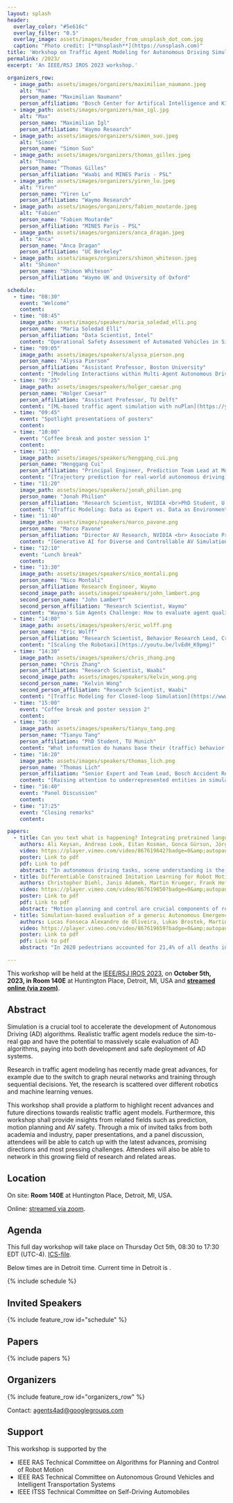 ```yaml
---
layout: splash
header:
  overlay_color: "#5e616c"
  overlay_filter: "0.5"
  overlay_image: assets/images/header_from_unsplash_dot_com.jpg
  caption: "Photo credit: [**Unsplash**](https://unsplash.com)"
title: 'Workshop on Traffic Agent Modeling for Autonomous Driving Simulation'
permalink: /2023/
excerpt: 'An IEEE/RSJ IROS 2023 workshop.'

organizers_row:
  - image_path: assets/images/organizers/maximilian_naumann.jpeg
    alt: "Max"
    person_name: "Maximilian Naumann"
    person_affiliation: "Bosch Center for Artifical Intelligence and KIT"
  - image_path: assets/images/organizers/max_igl.jpg
    alt: "Max"
    person_name: "Maximilian Igl"
    person_affiliation: "Waymo Research"
  - image_path: assets/images/organizers/simon_suo.jpeg
    alt: "Simon"
    person_name: "Simon Suo"
  - image_path: assets/images/organizers/thomas_gilles.jpeg
    alt: "Thomas"
    person_name: "Thomas Gilles"
    person_affiliation: "Waabi and MINES Paris - PSL"
  - image_path: assets/images/organizers/yiren_lu.jpeg
    alt: "Yiren"
    person_name: "Yiren Lu"
    person_affiliation: "Waymo Research"
  - image_path: assets/images/organizers/fabien_moutarde.jpeg
    alt: "Fabien"
    person_name: "Fabien Moutarde"
    person_affiliation: "MINES Paris - PSL"
  - image_path: assets/images/organizers/anca_dragan.jpeg
    alt: "Anca"
    person_name: "Anca Dragan"
    person_affiliation: "UC Berkeley"
  - image_path: assets/images/organizers/shimon_whiteson.jpeg
    alt: "Shimon"
    person_name: "Shimon Whiteson"
    person_affiliation: "Waymo UK and University of Oxford"

schedule:
  - time: "08:30"
    event: "Welcome"
    content: 
  - time: "08:45"
    image_path: assets/images/speakers/maria_soledad_elli.png
    person_name: "Maria Soledad Elli"
    person_affiliation: "Data Scientist, Intel"
    content: "Operational Safety Assessment of Automated Vehicles in Simulation"
  - time: "09:05"
    image_path: assets/images/speakers/alyssa_pierson.png
    person_name: "Alyssa Pierson"
    person_affiliation: "Assistant Professor, Boston University"
    content: "[Modeling Interactions within Multi-Agent Autonomous Driving](https://youtu.be/UrEwanmAWmk)"
  - time: "09:25"
    image_path: assets/images/speakers/holger_caesar.png
    person_name: "Holger Caesar"
    person_affiliation: "Assistant Professor, TU Delft"
    content: "[ML-based traffic agent simulation with nuPlan](https://youtu.be/aie3uj6jHKY)"
  - time: "09:45"
    event: "Spotlight presentations of posters"
    content: 
  - time: "10:00"
    event: "Coffee break and poster session 1"
    content: 
  - time: "11:00"
    image_path: assets/images/speakers/henggang_cui.png
    person_name: "Henggang Cui"
    person_affiliation: "Principal Engineer, Prediction Team Lead at Motional"
    content: "[Trajectory prediction for real-world autonomous driving](https://youtu.be/UZJqyJ3Lpu8)"
  - time: "11:20"
    image_path: assets/images/speakers/jonah_philion.png
    person_name: "Jonah Philion"
    person_affiliation: "Research Scientist, NVIDIA <br>PhD Student, U. of Toronto"
    content: "[Traffic Modeling: Data as Expert vs. Data as Environment](https://youtu.be/NBxs51ePlcw)"
  - time: "11:40"
    image_path: assets/images/speakers/marco_pavone.png
    person_name: "Marco Pavone"
    person_affiliation: "Director AV Research, NVIDIA <br> Associate Professor, Stanford University"
    content: "[Generative AI for Diverse and Controllable AV Simulation](https://www.youtube.com/watch?v=cpvjIKUHCV4)"
  - time: "12:10"
    event: "Lunch break"
    content: 
  - time: "13:30"
    image_path: assets/images/speakers/nico_montali.png
    person_name: "Nico Montali"
    person_affiliation: Research Engineer, Waymo
    second_image_path: assets/images/speakers/john_lambert.png
    second_person_name: "John Lambert"
    second_person_affiliation: "Research Scientist, Waymo"
    content: "Waymo's Sim Agents Challenge: How to evaluate agent quality?"
  - time: "14:00"
    image_path: assets/images/speakers/eric_wolff.png
    person_name: "Eric Wolff"
    person_affiliation: "Research Scientist, Behavior Research Lead, Cruise"
    content: "[Scaling the Robotaxi](https://youtu.be/lvEdH_K9pmg)"
  - time: "14:30"
    image_path: assets/images/speakers/chris_zhang.png
    person_name: "Chris Zhang"
    person_affiliation: "Research Scientist, Waabi"
    second_image_path: assets/images/speakers/kelvin_wong.png
    second_person_name: "Kelvin Wong"
    second_person_affiliation: "Research Scientist, Waabi"
    content: "[Traffic Modeling for Closed-loop Simulation](https://www.youtube.com/watch?v=Sw4_CZxZ06k)"
  - time: "15:00"
    event: "Coffee break and poster session 2"
    content: 
  - time: "16:00"
    image_path: assets/images/speakers/tianyu_tang.png
    person_name: "Tianyu Tang"
    person_affiliation: "PhD Student, TU Munich"
    content: "What information do humans base their (traffic) behavior decision on - insights from ergonomics"
  - time: "16:20"
    image_path: assets/images/speakers/thomas_lich.png
    person_name: "Thomas Lich"
    person_affiliation: "Senior Expert and Team Lead, Bosch Accident Research"
    content: "[Raising attention to underrepresented entities in simulation studies - a perspective from accident research and two-wheeler research](https://www.youtube.com/watch?v=TtkuwlI8DXs)"
  - time: "16:40"
    event: "Panel Discussion"
    content: 
  - time: "17:25"
    event: "Closing remarks"
    content: 

papers: 
  - title: Can you text what is happening? Integrating pretrained language encoders into trajectory prediction models for autonomous driving
    authors: Ali Keysan, Andreas Look, Eitan Kosman, Gonca Gürsun, Jörg Wagner, Yu Yao, Barbara Rakitsch
    video: https://player.vimeo.com/video/867619642?badge=0&amp;autopause=0&amp;player_id=0&amp;app_id=58479
    poster: Link to pdf
    pdf: Link to pdf
    abstract: "In autonomous driving tasks, scene understanding is the first step towards predicting the future behavior of the surrounding traffic participants. Yet, how to represent a given scene and extract its features are still open research questions. In this study, we propose a novel text-based representation of traffic scenes and process it with a pre-trained language encoder. First, we show that text-based representations, combined with classical rasterized image representations, lead to descriptive scene embeddings. Second, we benchmark our predictions on the nuScenes dataset and show significant improvements compared to baselines. Third, we show in an ablation study that a joint encoder of text and rasterized images outperforms the individual encoders confirming that both representations have their complementary strengths."
  - title: Differentiable Constrained Imitation Learning for Robot Motion Planning and Control
    authors: Christopher Diehl, Janis Adamek, Martin Krueger, Frank Hoffmann, Torsten Bertram 
    video: https://player.vimeo.com/video/867619650?badge=0&amp;autopause=0&amp;player_id=0&amp;app_id=58479
    poster: Link to pdf
    pdf: Link to pdf
    abstract: "Motion planning and control are crucial components of robotics applications like automated driving. Here, spatio-temporal hard constraints like system dynamics and safety boundaries (e.g., obstacles) restrict the robot's motions. Direct methods from optimal control solve a constrained optimization problem. However, in many applications finding a proper cost function is inherently difficult because of the weighting of partially conflicting objectives. On the other hand, Imitation Learning (IL) methods such as Behavior Cloning (BC) provide an intuitive framework for learning decision-making from offline demonstrations and constitute a promising avenue for planning and control in complex robot applications. Prior work primarily relied on soft constraint approaches, which use additional auxiliary loss terms describing the constraints. However, catastrophic safety-critical failures might occur in out-of-distribution (OOD) scenarios. This work integrates the flexibility of IL with hard constraint handling in optimal control. Our approach constitutes a general framework for constraint robotic motion planning and control, as well as traffic agent simulation, whereas we focus on mobile robot and automated driving applications. Hard constraints are integrated into the learning problem in a differentiable manner, via explicit completion and gradient-based correction. Simulated experiments of mobile robot navigation and automated driving provide evidence for the performance of the proposed method." 
  - title: Simulation-based evaluation of a generic Autonomous Emergency Braking system using a cognitive pedestrian behavior model
    authors: Lucas Fonseca Alexandre de Oliveira, Lukas Brostek, Martin Meywerk
    video: https://player.vimeo.com/video/867619659?badge=0&amp;autopause=0&amp;player_id=0&amp;app_id=58479
    poster: Link to pdf
    pdf: Link to pdf
    abstract: "In 2020 pedestrians accounted for 21,4% of all deaths in the European Union. Considering all vulnerable road users (VRU: pedestrians, cyclists, motorcycles, and mopeds) they accounted for 51,4% of all deaths. To reduce the number of deaths and improve VRU safety, systems have been developed in the last decades. The autonomous emergency braking system (AEB) is one of these systems and aims to intervene in conflict situations by applying an emergency braking (in some cases only after the driver starts the brake itself). The performance evaluation of an AEB system via simulation reduces cost and time against real tests and allows better robustness evaluation because of the higher number of scenarios that can be simulated. In the virtual-world, safety-critical situations can also be tested without any problems. The modeling of pedestrian behavior plays an important role since the pedestrian is the vehicle's adversary in this context. Current studies use a simple pedestrian model, in which the pedestrian does not have any perception of the environment, moving on a pre-defined path with constant speed. Such trajectory-based models are available in the most common vehicle dynamic simulation tools. In reality, however, pedestrian usually react to the approaching vehicle in conflict situations by adjusting their trajectory, which can change the conflict situation and affect the performance assessment of AEB systems. This study compares the standard model with neuro-cognitive pedestrian model from cogniBIT and investigates if and how these models affect the performance assessment of AEB systems."

---
```


This workshop will be held at the [IEEE/RSJ IROS 2023](https://ieee-iros.org/), on **October 5th, 2023, in Room 140E** at Huntington Place, Detroit, MI, USA and **[streamed online (via zoom)](https://waabi-ai.zoom.us/j/81205991343?pwd=ZsbHwbjhlWevb7m3Be0q7Peon3YbV1.1)**.

## Abstract

Simulation is a crucial tool to accelerate the development of Autonomous Driving (AD) algorithms. Realistic traffic agent models reduce the sim-to-real gap and have the potential to massively scale evaluation of AD algorithms, paying into both development and safe deployment of AD systems.

Research in traffic agent modeling has recently made great advances, for example due to the switch to graph neural networks and training through sequential decisions. Yet, the research is scattered over different robotics and machine learning venues.

This workshop shall provide a platform to highlight recent advances and future directions towards realistic traffic agent models. Furthermore, this workshop shall provide insights from related fields such as prediction, motion planning and AV safety. Through a mix of invited talks from both academia and industry, paper presentations, and a panel discussion, attendees will be able to catch up with the latest advances, promising directions and most pressing challenges. Attendees will also be able to network in this growing field of research and related areas.

## Location

On site: **Room 140E** at Huntington Place, Detroit, MI, USA.

Online: [streamed via zoom](https://waabi-ai.zoom.us/j/81205991343?pwd=ZsbHwbjhlWevb7m3Be0q7Peon3YbV1.1).

## Agenda

<!-- script to display conference time -->
<script>
  var x = setInterval(function() {
    var d = new Date();
    var n = d.toLocaleTimeString("en-US", {timeZone: "America/Detroit", hour: '2-digit', minute:'2-digit', hour12: false})
    document.getElementById("centraltime").innerHTML = n
  }, 1000);
</script>

This full day workshop will take place on Thursday Oct 5th, 08:30 to 17:30 EDT (UTC-4). [ICS-file](assets/TAM-Workshop.ics).

Below times are in Detroit time. Current time in Detroit is <span id="centraltime"></span>.

{% include schedule %}

## Invited Speakers

{% include feature_row id="schedule" %}

## Papers

{% include papers %}

## Organizers

{% include feature_row id="organizers_row" %}

Contact: [agents4ad@googlegroups.com](mailto:agents4ad@googlegroups.com)

## Support

This workshop is supported by the

- IEEE RAS Technical Committee on Algorithms for Planning and Control of Robot Motion
- IEEE RAS Technical Committee on Autonomous Ground Vehicles and Intelligent Transportation Systems
- IEEE ITSS Technical Committee on Self-Driving Automobiles
